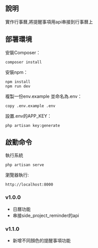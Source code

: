 ## 說明
實作行事曆,將提醒事項用api串接到行事曆上

## 部署環境

安裝Composer：
```
composer install
```

安裝npm：
```
npm install
npm run dev
```

複製一份env.example 並命名為.env：
```
copy .env.example .env
```

設置.env的APP_KEY：
```
php artisan key:generate
```

## 啟動命令
執行系統
```
php artisan serve
```

瀏覽器執行:
```
http://localhost:8000
```

### v1.0.0
- 日曆功能
- 串接side_project_reminder的api

### v1.1.0
- 新增不同顏色的提醒事項功能